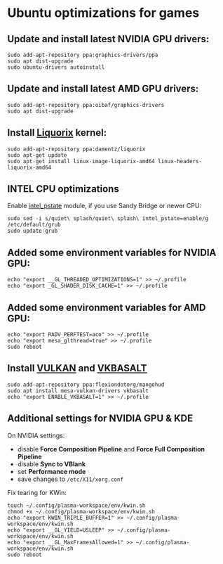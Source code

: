 # Ubuntu optimizations for games

## Update and install latest NVIDIA GPU drivers:
```
sudo add-apt-repository ppa:graphics-drivers/ppa
sudo apt dist-upgrade
sudo ubuntu-drivers autoinstall
```

## Update and install latest AMD GPU drivers:
```
sudo add-apt-repository ppa:oibaf/graphics-drivers
sudo apt dist-upgrade
```

## Install [Liquorix](https://liquorix.net/) kernel:
```
sudo add-apt-repository ppa:damentz/liquorix
sudo apt-get update
sudo apt-get install linux-image-liquorix-amd64 linux-headers-liquorix-amd64
```
## INTEL CPU optimizations 

Enable [intel_pstate](https://www.kernel.org/doc/html/v4.12/admin-guide/pm/intel_pstate.html) module, if you use Sandy Bridge or newer CPU:
```
sudo sed -i s/quiet\ splash/quiet\ splash\ intel_pstate=enable/g /etc/default/grub
sudo update-grub
```

## Added some environment variables for NVIDIA GPU:
```
echo "export __GL_THREADED_OPTIMIZATIONS=1" >> ~/.profile
echo "export _GL_SHADER_DISK_CACHE=1" >> ~/.profile
```

## Added some environment variables for AMD GPU:
```
echo "export RADV_PERFTEST=aco" >> ~/.profile
echo "export mesa_glthread=true" >> ~/.profile
sudo reboot
```

## Install [VULKAN](https://www.vulkan.org/) and [VKBASALT](https://github.com/DadSchoorse/vkBasalt)
```
sudo add-apt-repository ppa:flexiondotorg/mangohud
sudo apt install mesa-vulkan-drivers vkbasalt
echo "export ENABLE_VKBASALT=1" >> ~/.profile
```

## Additional settings for NVIDIA GPU & KDE

On NVIDIA settings:

- disable **Force Composition Pipeline**  and **Force Full Composition Pipeline**
- disable **Sync to VBlank**
- set **Performance mode**
- save changes to `/etc/X11/xorg.conf`

Fix tearing for KWin:
```
touch ~/.config/plasma-workspace/env/kwin.sh
chmod +x ~/.config/plasma-workspace/env/kwin.sh
echo "export KWIN_TRIPLE_BUFFER=1" >> ~/.config/plasma-workspace/env/kwin.sh
echo "export __GL_YIELD=USLEEP" >> ~/.config/plasma-workspace/env/kwin.sh
echo "export __GL_MaxFramesAllowed=1" >> ~/.config/plasma-workspace/env/kwin.sh
sudo reboot
```
